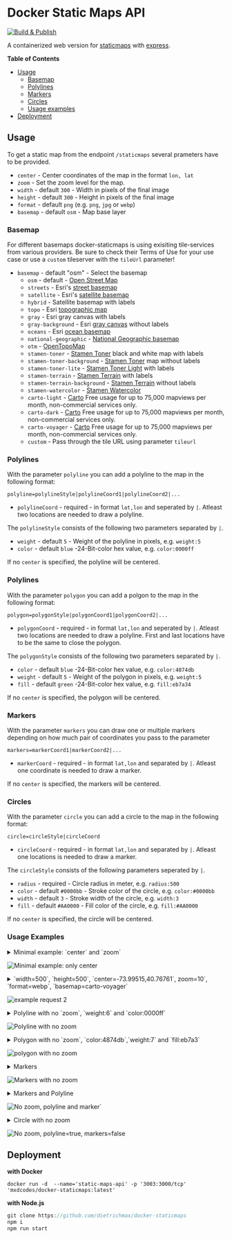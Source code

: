 # Docker Static Maps API

[![Build & Publish](https://github.com/dietrichmax/docker-staticmaps/actions/workflows/pipeline.yml/badge.svg)](https://github.com/dietrichmax/docker-staticmaps/actions/workflows/pipeline.yml)

A containerized web version for [staticmaps](https://www.npmjs.com/package/staticmaps) with [express](https://github.com/expressjs/express).

**Table of Contents**
- [Usage](#usage)
  - [Basemap](#basemap)
  - [Polylines](#polylines)
  - [Markers](#markers)
  - [Circles](#circles)
  - [Usage examples](#usage-examples)
- [Deployment](#deployment)

## Usage

To get a static map from the endpoint `/staticmaps` several prameters have to be provided.

- `center` - Center coordinates of the map in the format `lon, lat`
- `zoom` - Set the zoom level for the map.
- `width` - default `300` - Width in pixels of the final image
- `height` - default `300` - Height in pixels of the final image
- `format` - default `png` (e.g. `png`, `jpg` or `webp`)
- `basemap` - default `osm` - Map base layer

### Basemap

For different basemaps docker-staticmaps is using exisiting tile-services from various providers. Be sure to check their Terms of Use for your use case or use a `custom` tileserver with the `tileUrl` parameter!

- `basemap` - default "osm" - Select the basemap
  - `osm` - default - [Open Street Map](https://www.openstreetmap.org/)
  - `streets` - Esri's [street basemap](https://www.arcgis.com/home/webmap/viewer.html?webmap=7990d7ea55204450b8110d57e20c99ab)
  - `satellite` - Esri's [satellite basemap](https://www.arcgis.com/home/webmap/viewer.html?webmap=d802f08316e84c6592ef681c50178f17&center=-71.055499,42.364247&level=15)
  - `hybrid` - Satellite basemap with labels
  - `topo` - Esri [topographic map](https://www.arcgis.com/home/webmap/viewer.html?webmap=a72b0766aea04b48bf7a0e8c27ccc007)
  - `gray` - Esri gray canvas with labels
  - `gray-background` - Esri [gray canvas](https://www.arcgis.com/home/webmap/viewer.html?webmap=8b3d38c0819547faa83f7b7aca80bd76) without labels
  - `oceans` - Esri [ocean basemap](https://www.arcgis.com/home/webmap/viewer.html?webmap=5ae9e138a17842688b0b79283a4353f6&center=-122.255816,36.573652&level=8)
  - `national-geographic` - [National Geographic basemap](https://www.arcgis.com/home/webmap/viewer.html?webmap=d94dcdbe78e141c2b2d3a91d5ca8b9c9)
  - `otm` - [OpenTopoMap](https://www.opentopomap.org/)
  - `stamen-toner` - [Stamen Toner](http://maps.stamen.com/toner/) black and white map with labels
  - `stamen-toner-background` - [Stamen Toner](http://maps.stamen.com/toner-background/) map without labels
  - `stamen-toner-lite` - [Stamen Toner Light](http://maps.stamen.com/toner-lite/) with labels
  - `stamen-terrain` - [Stamen Terrain](http://maps.stamen.com/terrain/) with labels
  - `stamen-terrain-background` - [Stamen Terrain](http://maps.stamen.com/terrain-background/) without labels
  - `stamen-watercolor` - [Stamen Watercolor](http://maps.stamen.com/watercolor/)
  - `carto-light` - [Carto](https://carto.com/location-data-services/basemaps/) Free usage for up to 75,000 mapviews per month, non-commercial services only.
  - `carto-dark` - [Carto](https://carto.com/location-data-services/basemaps/) Free usage for up to 75,000 mapviews per month, non-commercial services only.
  - `carto-voyager` - [Carto](https://carto.com/location-data-services/basemaps/) Free usage for up to 75,000 mapviews per month, non-commercial services only.
  - `custom` - Pass through the tile URL using parameter `tileurl`

### Polylines

With the parameter `polyline` you can add a polyline to the map in the following format:

`polyline=polylineStyle|polylineCoord1|polylineCoord2|...`

- `polylineCoord` - required - in format `lat,lon` and seperated by `|`. Atleast two locations are needed to draw a polyline.

The `polylineStyle` consists of the following two parameters separated by `|`.

- `weight` - default `5` - Weight of the polyline in pixels, e.g. `weight:5`
- `color` - default `blue` -24-Bit-color hex value, e.g. `color:0000ff`

If no `center` is specified, the polyline will be centered.

### Polylines

With the parameter `polygon` you can add a polgon to the map in the following format:

`polygon=polygonStyle|polygonCoord1|polygonCoord2|...`

- `polygonCoord` - required - in format `lat,lon` and seperated by `|`. Atleast two locations are needed to draw a polyline. First and last locations have to be the same to close the polygon.

The `polygonStyle` consists of the following two parameters separated by `|`.

- `color` - default `blue` -24-Bit-color hex value, e.g. `color:4874db`
- `weight` - default `5` - Weight of the polygon in pixels, e.g. `weight:5`
- `fill` - default `green` -24-Bit-color hex value, e.g. `fill:eb7a34`

If no `center` is specified, the polygon will be centered.

### Markers

With the parameter `markers` you can draw one or multiple markers depending on how much pair of coordinates you pass to the parameter

`markers=markerCoord1|markerCoord2|...`

- `markerCoord` - required - in format `lat,lon` and separated by `|`. Atleast one coordinate is needed to draw a marker.

If no `center` is specified, the markers will be centered.

### Circles

With the parameter `circle` you can add a circle to the map in the following format:

`circle=circleStyle|circleCoord`

- `circleCoord` - required - in format `lat,lon` and separated by `|`. Atleast one locations is needed to draw a marker.

The `circleStyle` consists of the following parameters seperated by `|`.

- `radius` - required - Circle radius in meter, e.g. `radius:500`
- `color` - default `#0000bb` -  Stroke color of the circle, e.g. `color:#0000bb`
- `width` - default `3` - Stroke width of the circle, e.g. `width:3`
- `fill` - default `#AA0000` - Fill color of the circle, e.g. `fill:#AA0000`

If no `center` is specified, the circle will be centered.

### Usage Examples

<details>
  <summary>Minimal example: `center` and `zoom`</summary>
  <p>http://localhost:3000/staticmaps?center=-119.49280,37.81084&zoom=9</p>
</details>

![Minimal example: only `center`](https://raw.githubusercontent.com/dietrichmax/docker-staticmaps/refs/heads/main/examples/minimalexample.png "screenshot of minimal example: only `center`")

<details>
  <summary>`width=500`, `height=500`, `center=-73.99515,40.76761`, zoom=10`, `format=webp`, `basemap=carto-voyager`</summary>
  <p>http://localhost:3000/staticmaps?width=500&height=500&center=-73.99515,40.76761&zoom=10&format=webp&basemap=carto-voyager</p>
</details>

![example request 2](https://raw.githubusercontent.com/dietrichmax/docker-staticmaps/refs/heads/main/examples/example2.webp "example request 2")

<details>
  <summary>Polyline with no `zoom`, `weight:6` and `color:0000ff`</summary>
    <p>
    http://localhost:3000/staticmaps?width=600&height=600&polyline=weight:6|color:0000ff|48.726304979176675,-3.9829935637739382|48.72623035828412,-3.9829726446543385|48.726126671101639,-3.9829546542797467|48.725965124843256,-3.9829070729298808|48.725871429380568,-3.9828726793245273|48.725764250990267,-3.9828064532306628|48.725679557682362,-3.9827385375789146|48.72567025076134,-3.9827310750289113|48.725529844164292,-3.9826617613709225|48.725412537198615,-3.9826296635284164|48.725351694726704,-3.9826201452878531|48.725258599474508,-3.9826063049230411|48.725157520450125,-3.9825900299314232|48.725077863838543,-3.9825779905509102|48.724930435729831,-3.9825514102373938|48.724815578113535,-3.9825237355887291|48.724760905376989,-3.9825013965800564|48.724677938456551,-3.9824534296566916|48.724379435330384,-3.9822469276001118|48.724304509274596,-3.9821850264836076|48.7242453124599,-3.9821320570321772|48.724206187829317,-3.9821063430223207|48.724117073204575,-3.9820862134785551
    </p>
  </details>

![Polyline with no zoom](https://raw.githubusercontent.com/dietrichmax/docker-staticmaps/refs/heads/main/examples/polylinepath.png)

<details>
  <summary>Polygon with no `zoom`, `color:4874db`,`weight:7` and `fill:eb7a3`</summary>
    <p>
    http://localhost:3000/staticmaps?width=600&height=600&polygon=color:4874db|weight:7|fill:eb7a34|41.891169,12.491691|41.890633,12.493697|41.889012,12.492989|41.889467,12.490811|41.891169,12.491691
    </p>
  </details>

![polygon with no zoom](https://raw.githubusercontent.com/dietrichmax/docker-staticmaps/refs/heads/main/examples/polygonexample.png)

<details>
  <summary>Markers</summary>
    <p>
      http://localhost:3000/staticmaps?width=600&height=600&markers=48.726304979176675,-3.9829935637739382|48.724117073204575,-3.9820862134785551
    </p>
  </details>

![Markers with no zoom](https://raw.githubusercontent.com/dietrichmax/docker-staticmaps/refs/heads/main/examples/markers.png)

<details>
  <summary>Markers and Polyline</summary>
    <p>
      http://localhost:3000/staticmaps?width=600&height=600&polyline=weight:6|color:0000ff|48.726304979176675,-3.9829935637739382|48.72623035828412,-3.9829726446543385|48.726126671101639,-3.9829546542797467|48.725965124843256,-3.9829070729298808|48.725871429380568,-3.9828726793245273|48.725764250990267,-3.9828064532306628|48.725679557682362,-3.9827385375789146|48.72567025076134,-3.9827310750289113|48.725529844164292,-3.9826617613709225|48.725412537198615,-3.9826296635284164|48.725351694726704,-3.9826201452878531|48.725258599474508,-3.9826063049230411|48.725157520450125,-3.9825900299314232|48.725077863838543,-3.9825779905509102|48.724930435729831,-3.9825514102373938|48.724815578113535,-3.9825237355887291|48.724760905376989,-3.9825013965800564|48.724677938456551,-3.9824534296566916|48.724379435330384,-3.9822469276001118|48.724304509274596,-3.9821850264836076|48.7242453124599,-3.9821320570321772|48.724206187829317,-3.9821063430223207|48.724117073204575,-3.9820862134785551&markers=48.726304979176675,-3.9829935637739382|48.724117073204575,-3.9820862134785551
    </p>
  </details>

![No zoom, polyline and marker`](https://raw.githubusercontent.com/dietrichmax/docker-staticmaps/refs/heads/main/examples/markersandpolyline.png)


<details>
  <summary>Circle with no zoom</summary>
    <p>
      http://localhost:3000/staticmaps?width=600&height=600&basemap=osm&circle=radius:100|48.726304979176675,-3.9829935637739382
    </p>
  </details>

![No zoom, `polyline=true`, `markers=false`](https://raw.githubusercontent.com/dietrichmax/docker-staticmaps/refs/heads/main/examples/circle.png)


## Deployment

**with Docker**

```
docker run -d  --name='static-maps-api' -p '3003:3000/tcp' 'mxdcodes/docker-staticmaps:latest'
```

**with Node.js**

```js
git clone https://github.com/dietrichmax/docker-staticmaps
npm i
npm run start
```


